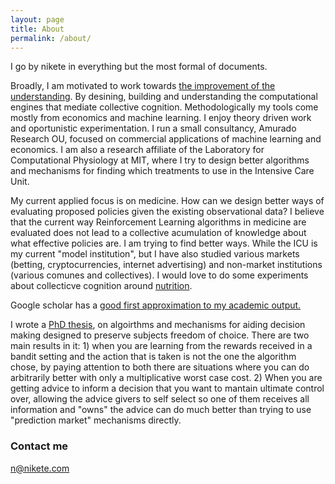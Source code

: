 ```yaml
---
layout: page
title: About
permalink: /about/
---
```


I go by nikete in everything but the most formal of documents.

Broadly, I am motivated to work towards [the improvement of the understanding](http://bactra.org/Spinoza/TIE/). By desining, building and understanding the computational engines that mediate collective cognition. Methodologically my tools come mostly from economics and machine learning. I enjoy theory driven work and oportunistic experimentation. 
I run a small consultancy, Amurado Research OU, focused on commercial applications of machine learning and economics. I am also a research affiliate of the Laboratory for Computational Physiology at MIT, where I try to design better algorithms and mechanisms for finding which treatments to use in the Intensive Care Unit.

My current applied focus is on medicine. How can we design better ways of evaluating proposed policies given the existing observational data? I believe that the current way Reinforcement Learning algorithms in medicine are evaluated does not lead to a collective acumulation of knowledge about what effective policies are. I am trying to find better ways.
While the ICU is my current "model institution", but I have also studied various markets (betting, cryptocurrencies, internet advertising) and non-market institutions (various comunes and collectives).
I would love to do some experiments about collecticve cognition  around [nutrition](https://meaningness.com/nutrition).

Google scholar has a [good first approximation to my academic output.](https://scholar.google.it/citations?hl=en&user=_2Z3DcoAAAAJ&view_op=list_works&sortby=pubdate)

I wrote a [PhD thesis](https://github.com/nikete/thesis), on algoirthms and mechanisms for aiding decision making designed to preserve subjects freedom of choice. There are two main results in it: 1) when you are learning from the rewards received in a bandit setting and the action that is taken is not the one the algorithm chose, by paying attention to both there are situations where you can do arbitrarily better with only a multiplicative worst case cost. 2) When you are getting advice to inform a decision that you want to mantain ultimate control over, allowing the advice givers to self select so one of them receives all information and "owns" the advice can do much better than trying to use "prediction market" mechanisms directly.


### Contact me

[n@nikete.com](mailto:n@nikete.com)

